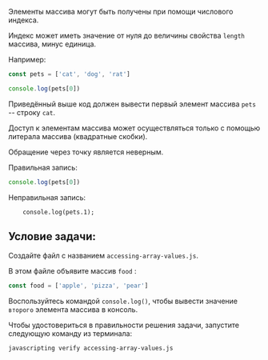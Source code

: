 Элементы массива могут быть получены при помощи числового индекса.

Индекс может иметь значение от нуля до величины свойства `length` массива, минус единица.

Например:


```js
const pets = ['cat', 'dog', 'rat']

console.log(pets[0])
```

Приведённый выше код должен вывести первый элемент массива `pets` -- строку `cat`.

Доступ к элементам массива может осуществляться только с помощью литерала массива (квадратные скобки).

Обращение через точку является неверным.

Правильная запись:

```js
console.log(pets[0])
```

Неправильная запись:
```
	console.log(pets.1);
```

## Условие задачи:

Создайте файл с названием `accessing-array-values.js`.

В этом файле объявите массив `food` :
```js
const food = ['apple', 'pizza', 'pear']
```


Воспользуйтесь командой `console.log()`, чтобы вывести значение `второго` элемента массива в консоль.

Чтобы удостовериться в правильности решения задачи, запустите следующую команду из терминала:

```bash
javascripting verify accessing-array-values.js
```
